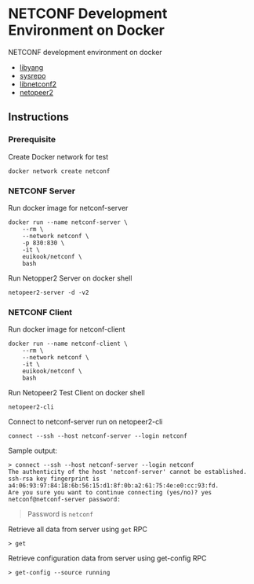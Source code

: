 
# NETCONF Development Environment on  Docker 

NETCONF development environment on docker

* [libyang](https://github.com/CESNET/libyang)
* [sysrepo](https://github.com/sysrepo/sysrepo)
* [libnetconf2](https://github.com/CESNET/libnetconf2)
* [netopeer2](https://github.com/CESNET/netopeer2)

## Instructions

### Prerequisite

Create Docker network for test

```
docker network create netconf
```

### NETCONF Server

Run docker image for netconf-server

```
docker run --name netconf-server \
	--rm \
	--network netconf \
	-p 830:830 \
	-it \
	euikook/netconf \
	bash

```

Run Netopper2 Server on docker shell

```
netopeer2-server -d -v2
```

### NETCONF Client

Run docker image for netconf-client

```
docker run --name netconf-client \
    --rm \
    --network netconf \
    -it \
    euikook/netconf \
    bash
```

Run Netopeer2 Test Client on docker shell

```
netopeer2-cli
```


Connect to netconf-server run on netopeer2-cli 
```
connect --ssh --host netconf-server --login netconf
```

Sample output:
```
> connect --ssh --host netconf-server --login netconf
The authenticity of the host 'netconf-server' cannot be established.
ssh-rsa key fingerprint is a4:06:93:97:84:18:6b:56:15:d1:8f:0b:a2:61:75:4e:e0:cc:93:fd.
Are you sure you want to continue connecting (yes/no)? yes
netconf@netconf-server password: 
```

> Password is `netconf`



Retrieve all data from  server using `get` RPC
```
> get
```

Retrieve configuration data from server using get-config RPC
```
> get-config --source running
```

